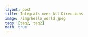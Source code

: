 ```yaml
---
layout: post
title: Integrals over All Directions
image: /img/hello_world.jpeg
tags: [tag2, tag2]
math: true
---
```



<script src='https://cdnjs.cloudflare.com/ajax/libs/mathjax/2.7.5/MathJax.js?config=TeX-MML-AM_CHTML' async></script>


